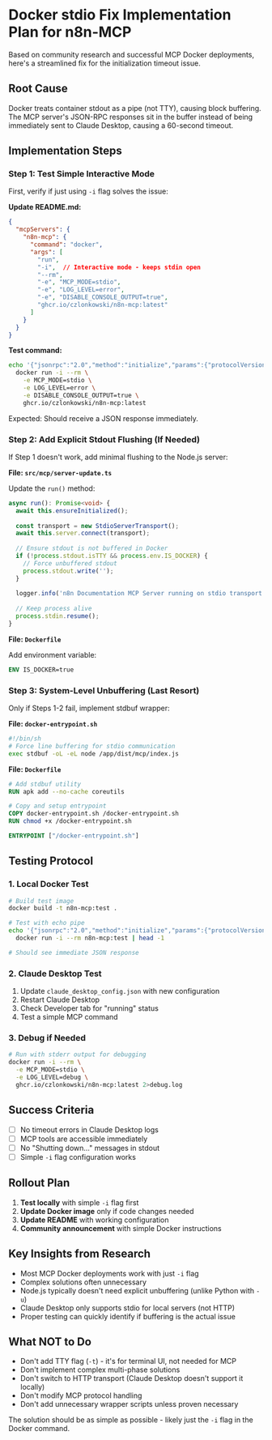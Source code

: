# Docker stdio Fix Implementation Plan for n8n-MCP

Based on community research and successful MCP Docker deployments, here's a streamlined fix for the initialization timeout issue.

## Root Cause

Docker treats container stdout as a pipe (not TTY), causing block buffering. The MCP server's JSON-RPC responses sit in the buffer instead of being immediately sent to Claude Desktop, causing a 60-second timeout.

## Implementation Steps

### Step 1: Test Simple Interactive Mode

First, verify if just using `-i` flag solves the issue:

**Update README.md:**
```json
{
  "mcpServers": {
    "n8n-mcp": {
      "command": "docker",
      "args": [
        "run",
        "-i",  // Interactive mode - keeps stdin open
        "--rm",
        "-e", "MCP_MODE=stdio",
        "-e", "LOG_LEVEL=error", 
        "-e", "DISABLE_CONSOLE_OUTPUT=true",
        "ghcr.io/czlonkowski/n8n-mcp:latest"
      ]
    }
  }
}
```

**Test command:**
```bash
echo '{"jsonrpc":"2.0","method":"initialize","params":{"protocolVersion":"2024-11-05"},"id":1}' | \
  docker run -i --rm \
    -e MCP_MODE=stdio \
    -e LOG_LEVEL=error \
    -e DISABLE_CONSOLE_OUTPUT=true \
    ghcr.io/czlonkowski/n8n-mcp:latest
```

Expected: Should receive a JSON response immediately.

### Step 2: Add Explicit Stdout Flushing (If Needed)

If Step 1 doesn't work, add minimal flushing to the Node.js server:

**File: `src/mcp/server-update.ts`**

Update the `run()` method:
```typescript
async run(): Promise<void> {
  await this.ensureInitialized();
  
  const transport = new StdioServerTransport();
  await this.server.connect(transport);
  
  // Ensure stdout is not buffered in Docker
  if (!process.stdout.isTTY && process.env.IS_DOCKER) {
    // Force unbuffered stdout
    process.stdout.write('');
  }
  
  logger.info('n8n Documentation MCP Server running on stdio transport');
  
  // Keep process alive
  process.stdin.resume();
}
```

**File: `Dockerfile`**

Add environment variable:
```dockerfile
ENV IS_DOCKER=true
```

### Step 3: System-Level Unbuffering (Last Resort)

Only if Steps 1-2 fail, implement stdbuf wrapper:

**File: `docker-entrypoint.sh`**
```bash
#!/bin/sh
# Force line buffering for stdio communication
exec stdbuf -oL -eL node /app/dist/mcp/index.js
```

**File: `Dockerfile`**
```dockerfile
# Add stdbuf utility
RUN apk add --no-cache coreutils

# Copy and setup entrypoint
COPY docker-entrypoint.sh /docker-entrypoint.sh
RUN chmod +x /docker-entrypoint.sh

ENTRYPOINT ["/docker-entrypoint.sh"]
```

## Testing Protocol

### 1. Local Docker Test
```bash
# Build test image
docker build -t n8n-mcp:test .

# Test with echo pipe
echo '{"jsonrpc":"2.0","method":"initialize","params":{"protocolVersion":"2024-11-05"},"id":1}' | \
  docker run -i --rm n8n-mcp:test | head -1

# Should see immediate JSON response
```

### 2. Claude Desktop Test
1. Update `claude_desktop_config.json` with new configuration
2. Restart Claude Desktop
3. Check Developer tab for "running" status
4. Test a simple MCP command

### 3. Debug if Needed
```bash
# Run with stderr output for debugging
docker run -i --rm \
  -e MCP_MODE=stdio \
  -e LOG_LEVEL=debug \
  ghcr.io/czlonkowski/n8n-mcp:latest 2>debug.log
```

## Success Criteria

- [ ] No timeout errors in Claude Desktop logs
- [ ] MCP tools are accessible immediately
- [ ] No "Shutting down..." messages in stdout
- [ ] Simple `-i` flag configuration works

## Rollout Plan

1. **Test locally** with simple `-i` flag first
2. **Update Docker image** only if code changes needed
3. **Update README** with working configuration
4. **Community announcement** with simple Docker instructions

## Key Insights from Research

- Most MCP Docker deployments work with just `-i` flag
- Complex solutions often unnecessary
- Node.js typically doesn't need explicit unbuffering (unlike Python with `-u`)
- Claude Desktop only supports stdio for local servers (not HTTP)
- Proper testing can quickly identify if buffering is the actual issue

## What NOT to Do

- Don't add TTY flag (`-t`) - it's for terminal UI, not needed for MCP
- Don't implement complex multi-phase solutions
- Don't switch to HTTP transport (Claude Desktop doesn't support it locally)
- Don't modify MCP protocol handling
- Don't add unnecessary wrapper scripts unless proven necessary

The solution should be as simple as possible - likely just the `-i` flag in the Docker command.